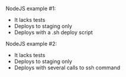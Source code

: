 NodeJS example #1:
- It lacks tests
- Deploys to staging only
- Deploys with a .sh deploy script

NodeJS example #2:
- It lacks tests
- Deploys to staging only
- Deploys with several calls to ssh command
